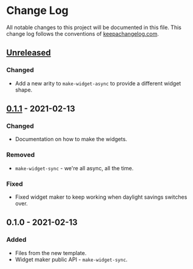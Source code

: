 # Change Log
All notable changes to this project will be documented in this file. This change log follows the conventions of [keepachangelog.com](http://keepachangelog.com/).

## [Unreleased]
### Changed
- Add a new arity to `make-widget-async` to provide a different widget shape.

## [0.1.1] - 2021-02-13
### Changed
- Documentation on how to make the widgets.

### Removed
- `make-widget-sync` - we're all async, all the time.

### Fixed
- Fixed widget maker to keep working when daylight savings switches over.

## 0.1.0 - 2021-02-13
### Added
- Files from the new template.
- Widget maker public API - `make-widget-sync`.

[Unreleased]: https://github.com/your-name/reitest/compare/0.1.1...HEAD
[0.1.1]: https://github.com/your-name/reitest/compare/0.1.0...0.1.1
